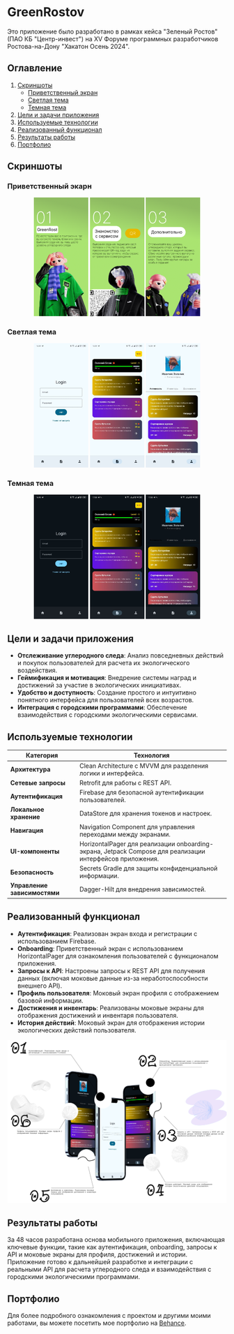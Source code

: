 # GreenRostov

Это приложение было разработано в рамках кейса "Зеленый Ростов" (ПАО КБ "Центр-инвест") на XV Форуме программных разработчиков Ростова-на-Дону "Хакатон Осень 2024".

## Оглавление
1. [Скриншоты](#скриншоты)
    - [Приветственный экран](#приветственный-экран)
    - [Светлая тема](#светлая-тема)
    - [Темная тема](#темная-тема)
2. [Цели и задачи приложения](#цели-и-задачи-приложения)
3. [Используемые технологии](#используемые-технологии)
4. [Реализованный функционал](#реализованный-функционал)
5. [Результаты работы](#результаты-работы)
6. [Портфолио](#портфолио)

## Скриншоты

### Приветственный экарн
<p align="center">
  <img src="screenshots/onboarding1.png" alt="Экран приветствия 1" width="125" />
  <img src="screenshots/onboarding2.png" alt="Экран приветствия 2" width="125" />
  <img src="screenshots/onboarding3.png" alt="Экран приветствия 3" width="125" />
</p>

### Светлая тема
<p align="center">
  <img src="screenshots/light/login-light.png" alt="Экран входа - Светлая тема" width="125" />
  <img src="screenshots/light/tasks-light.png" alt="Экологические задания - Светлая тема" width="125" />
  <img src="screenshots/light/profile-light.png" alt="Профиль - Светлая тема" width="125" />
</p>

### Темная тема
<p align="center">
  <img src="screenshots/dark/login-dark.png" alt="Экран входа - Темная тема" width="125" />
  <img src="screenshots/dark/tasks-dark.png" alt="Экологические задания - Темная тема" width="125" />
  <img src="screenshots/dark/profile-dark.png" alt="Профиль - Темная тема" width="125" />
</p>

## Цели и задачи приложения
- **Отслеживание углеродного следа**: Анализ повседневных действий и покупок пользователей для расчета их экологического воздействия.
- **Геймификация и мотивация**: Внедрение системы наград и достижений за участие в экологических инициативах.
- **Удобство и доступность**: Создание простого и интуитивно понятного интерфейса для пользователей всех возрастов.
- **Интеграция с городскими программами**: Обеспечение взаимодействия с городскими экологическими сервисами.

## Используемые технологии
| **Категория**              | **Технология**                                                                                           |
|----------------------------|----------------------------------------------------------------------------------------------------------|
| **Архитектура**            | Clean Architecture с MVVM для разделения логики и интерфейса.                                            |
| **Сетевые запросы**        | Retrofit для работы с REST API.                                                                          |
| **Аутентификация**         | Firebase для безопасной аутентификации пользователей.                                                    |
| **Локальное хранение**     | DataStore для хранения токенов и настроек.                                                               |
| **Навигация**              | Navigation Component для управления переходами между экранами.                                           |
| **UI-компоненты**          | HorizontalPager для реализации onboarding-экрана, Jetpack Compose для реализации интерфейсов приложения. |
| **Безопасность**           | Secrets Gradle для защиты конфиденциальной информации.                                                   |
| **Управление зависимостями** | Dagger-Hilt для внедрения зависимостей.                                                                  |

## Реализованный функционал
- **Аутентификация**: Реализован экран входа и регистрации с использованием Firebase.
- **Onboarding**: Приветственный экран с использованием HorizontalPager для ознакомления пользователей с функционалом приложения.
- **Запросы к API**: Настроены запросы к REST API для получения данных (включая моковые данные из-за неработоспособности внешнего API).
- **Профиль пользователя**: Моковый экран профиля с отображением базовой информации.
- **Достижения и инвентарь**: Реализованы моковые экраны для отображения достижений и инвентаря пользователя.
- **История действий**: Моковый экран для отображения истории экологических действий пользователя.

<p align="center">
   <img src="screenshots/UsedTech.png" alt="Визуализация реализованного функционала"/> 
</p>

## Результаты работы
За 48 часов разработана основа мобильного приложения, включающая ключевые функции, такие как аутентификация, onboarding, запросы к API и моковые экраны для профиля, достижений и истории. Приложение готово к дальнейшей разработке и интеграции с реальными API для расчета углеродного следа и взаимодействия с городскими экологическими программами.

## Портфолио
Для более подробного ознакомления с проектом и другими моими работами, вы можете посетить мое портфолио на [Behance](https://www.behance.net/gallery/222004489/Android-Developer-Portfolio).
